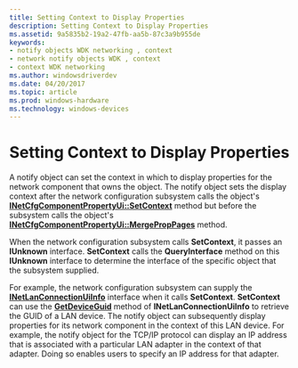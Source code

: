 ```yaml
---
title: Setting Context to Display Properties
description: Setting Context to Display Properties
ms.assetid: 9a5835b2-19a2-47fb-aa5b-87c3a9b955de
keywords:
- notify objects WDK networking , context
- network notify objects WDK , context
- context WDK networking
ms.author: windowsdriverdev
ms.date: 04/20/2017
ms.topic: article
ms.prod: windows-hardware
ms.technology: windows-devices
---
```


# Setting Context to Display Properties





A notify object can set the context in which to display properties for the network component that owns the object. The notify object sets the display context after the network configuration subsystem calls the object's [**INetCfgComponentPropertyUi::SetContext**](https://msdn.microsoft.com/library/windows/hardware/ff547752) method but before the subsystem calls the object's [**INetCfgComponentPropertyUi::MergePropPages**](https://msdn.microsoft.com/library/windows/hardware/ff547746) method.

When the network configuration subsystem calls **SetContext**, it passes an **IUnknown** interface. **SetContext** calls the **QueryInterface** method on this **IUnknown** interface to determine the interface of the specific object that the subsystem supplied.

For example, the network configuration subsystem can supply the [**INetLanConnectionUiInfo**](https://msdn.microsoft.com/library/windows/hardware/ff548005) interface when it calls **SetContext**. **SetContext** can use the [**GetDeviceGuid**](https://msdn.microsoft.com/library/windows/hardware/ff548012) method of **INetLanConnectionUiInfo** to retrieve the GUID of a LAN device. The notify object can subsequently display properties for its network component in the context of this LAN device. For example, the notify object for the TCP/IP protocol can display an IP address that is associated with a particular LAN adapter in the context of that adapter. Doing so enables users to specify an IP address for that adapter.

 

 





